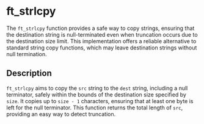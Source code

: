 # ft_strlcpy

The `ft_strlcpy` function provides a safe way to copy strings, ensuring that the destination string is null-terminated even when truncation occurs due to the destination size limit. This implementation offers a reliable alternative to standard string copy functions, which may leave destination strings without null termination.

## Description

`ft_strlcpy` aims to copy the `src` string to the `dest` string, including a null terminator, safely within the bounds of the destination size specified by `size`. It copies up to `size - 1` characters, ensuring that at least one byte is left for the null terminator. This function returns the total length of `src`, providing an easy way to detect truncation.

